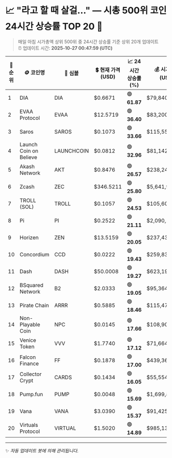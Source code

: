 
# 📈 "라고 할 때 살걸..." — 시총 500위 코인 24시간 상승률 TOP 20 🚀

> 매일 아침 시가총액 상위 500위 중 24시간 상승률 기준 상위 20개 업데이트  
> ⏰ 업데이트 시간: **2025-10-27 00:47:59 (UTC)**

| 🔢 순위 | 🪙 코인명 | 🔣 심볼 | 💲 현재 가격 (USD) | 📈 24시간 상승률 (%) | 💰 시가총액 (USD) | 🔄 24시간 거래량 (USD) | 🔢 유통 공급량 |
|--------|----------|--------|-------------------|--------------------|--------------------|-----------------------|-------------------|
| 1 | DIA | DIA | $0.6671 | 🟢 **61.87** | $79,840,536 | $32,460,966 | 119,676,104 |
| 2 | EVAA Protocol | EVAA | $12.5719 | 🟢 **36.40** | $83,200,382 | $73,640,962 | 6,617,972 |
| 3 | Saros | SAROS | $0.1073 | 🟢 **33.66** | $115,557,094 | $43,385,461 | 1,076,731,097 |
| 4 | Launch Coin on Believe | LAUNCHCOIN | $0.0812 | 🟢 **32.96** | $81,142,837 | $6,917,603 | 999,874,290 |
| 5 | Akash Network | AKT | $0.8476 | 🟢 **26.57** | $238,242,721 | $199,231,145 | 281,066,216 |
| 6 | Zcash | ZEC | $346.5211 | 🟢 **25.80** | $5,641,953,146 | $1,308,071,322 | 16,281,703 |
| 7 | TROLL (SOL) | TROLL | $0.1057 | 🟢 **24.53** | $105,604,486 | $9,603,508 | 998,943,423 |
| 8 | Pi | PI | $0.2522 | 🟢 **21.11** | $2,090,162,645 | $33,469,153 | 8,288,343,721 |
| 9 | Horizen | ZEN | $13.5159 | 🟢 **20.05** | $237,439,075 | $153,407,217 | 17,567,368 |
| 10 | Concordium | CCD | $0.0222 | 🟢 **19.43** | $259,834,615 | $5,907,704 | 11,714,994,587 |
| 11 | Dash | DASH | $50.0008 | 🟢 **19.27** | $623,193,125 | $230,582,663 | 12,463,665 |
| 12 | BSquared Network | B2 | $2.0333 | 🟢 **19.05** | $95,364,295 | $89,997,928 | 46,900,245 |
| 13 | Pirate Chain | ARRR | $0.5885 | 🟢 **18.46** | $115,470,799 | $306,837 | 196,213,798 |
| 14 | Non-Playable Coin | NPC | $0.0145 | 🟢 **17.66** | $108,903,103 | $5,870,750 | 7,522,745,513 |
| 15 | Venice Token | VVV | $1.7740 | 🟢 **17.12** | $71,664,173 | $7,562,252 | 40,397,674 |
| 16 | Falcon Finance | FF | $0.1878 | 🟢 **17.00** | $439,361,475 | $166,346,084 | 2,340,000,000 |
| 17 | Collector Crypt | CARDS | $0.1434 | 🟢 **16.05** | $55,554,668 | $1,811,735 | 387,474,692 |
| 18 | Pump.fun | PUMP | $0.0048 | 🟢 **15.69** | $1,699,857,201 | $414,541,382 | 354,000,000,000 |
| 19 | Vana | VANA | $3.0390 | 🟢 **15.37** | $91,425,548 | $38,125,230 | 30,084,000 |
| 20 | Virtuals Protocol | VIRTUAL | $1.5020 | 🟢 **14.89** | $985,130,269 | $751,803,166 | 655,867,903 |

---

✨ *자동 업데이트 봇에 의해 관리됩니다.*
